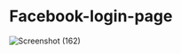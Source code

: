 # Facebook-login-page

![Screenshot (162)](https://github.com/Shiwani-Yaduka/Facebook-login-page/assets/149485248/a8aa9249-325e-4408-ba0c-7950541a2b2a)
